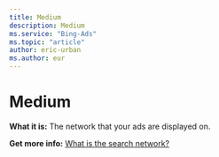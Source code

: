 ```yaml
---
title: Medium
description: Medium
ms.service: "Bing-Ads"
ms.topic: "article"
author: eric-urban
ms.author: eur
---
```


# Medium

**What it is:**        The network that your ads are displayed on.

**Get more info:**     [What is the search network?](../hlp_BA_CONC_SearchNetContentNet.md)


